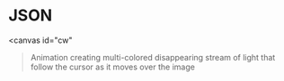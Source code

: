 # JSON

<canvas id="cw"
  >Animation creating multi-colored disappearing stream of light that follow the
  cursor as it moves over the image
</canvas>


